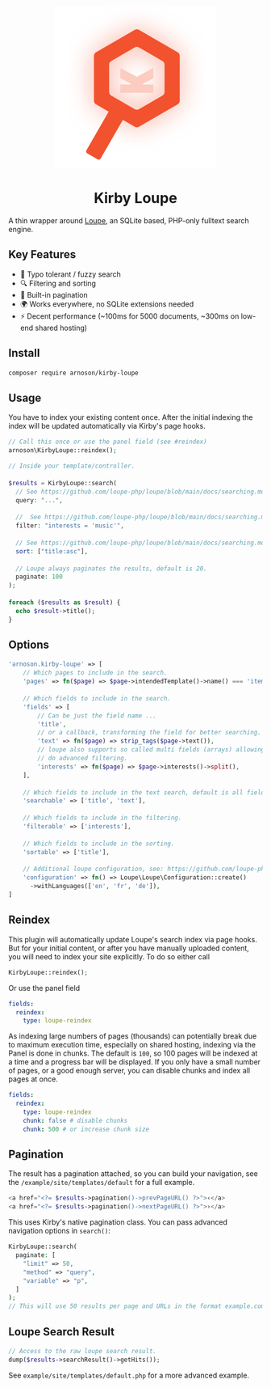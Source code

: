<p align="center">
  <picture>
      <source media="(prefers-color-scheme: dark)" srcset="./.github/logo-dark.svg">
      <img src="./.github/logo-light.svg" alt="" />
  </picture>
</p>

<h1 align="center">Kirby Loupe</h1>

A thin wrapper around [Loupe](https://github.com/loupe-php/loupe/), an SQLite based, PHP-only fulltext search engine.

## Key Features

- 🎯 Typo tolerant / fuzzy search
- 🔍 Filtering and sorting
- 📄 Built-in pagination
- 🌍 Works everywhere, no SQLite extensions needed
- ⚡ Decent performance (~100ms for 5000 documents, ~300ms on low-end shared hosting)

## Install

```bash
composer require arnoson/kirby-loupe
```

## Usage

You have to index your existing content once. After the initial indexing the index will be updated automatically via Kirby's page hooks.

```php
// Call this once or use the panel field (see #reindex)
arnoson\KirbyLoupe::reindex();
```

```php
// Inside your template/controller.

$results = KirbyLoupe::search(
  // See https://github.com/loupe-php/loupe/blob/main/docs/searching.md#query
  query: "...",

  //  See https://github.com/loupe-php/loupe/blob/main/docs/searching.md#filter
  filter: "interests = 'music'",

  // See https://github.com/loupe-php/loupe/blob/main/docs/searching.md#sort
  sort: ["title:asc"],

  // Loupe always paginates the results, default is 20.
  paginate: 100
);

foreach ($results as $result) {
  echo $result->title();
}
```

## Options

```php
'arnoson.kirby-loupe' => [
    // Which pages to include in the search.
    'pages' => fn($page) => $page->intendedTemplate()->name() === 'item',

    // Which fields to include in the search.
    'fields' => [
        // Can be just the field name ...
        'title',
        // or a callback, transforming the field for better searching.
        'text' => fn($page) => strip_tags($page->text()),
        // loupe also supports so called multi fields (arrays) allowing you to
        // do advanced filtering.
        'interests' => fn($page) => $page->interests()->split(),
    ],

    // Which fields to include in the text search, default is all fields.
    'searchable' => ['title', 'text'],

    // Which fields to include in the filtering.
    'filterable' => ['interests'],

    // Which fields to include in the sorting.
    'sortable' => ['title'],

    // Additional loupe configuration, see: https://github.com/loupe-php/loupe/blob/main/docs/configuration.md
    'configuration' => fn() => Loupe\Loupe\Configuration::create()
      ->withLanguages(['en', 'fr', 'de']),
]
```

## Reindex

This plugin will automatically update Loupe's search index via page hooks. But for your initial content, or after you have manually uploaded content, you will need to index your site explicitly. To do so either call

```php
KirbyLoupe::reindex();
```

Or use the panel field

```yaml
fields:
  reindex:
    type: loupe-reindex
```

As indexing large numbers of pages (thousands) can potentially break due to maximum execution time, especially on shared hosting, indexing via the Panel is done in chunks. The default is `100`, so 100 pages will be indexed at a time and a progress bar will be displayed. If you only have a small number of pages, or a good enough server, you can disable chunks and index all pages at once.

```yaml
fields:
  reindex:
    type: loupe-reindex
    chunk: false # disable chunks
    chunk: 500 # or increase chunk size
```

## Pagination

The result has a pagination attached, so you can build your navigation, see the `/example/site/templates/default` for a full example.

```php
<a href="<?= $results->pagination()->prevPageURL() ?>">‹</a>
<a href="<?= $results->pagination()->nextPageURL() ?>">›</a>
```

This uses Kirby's native pagination class. You can pass advanced navigation options in `search()`:

```php
KirbyLoupe::search(
  paginate: [
    "limit" => 50,
    "method" => "query",
    "variable" => "p",
  ]
);
// This will use 50 results per page and URLs in the format example.com/?p=10
```

## Loupe Search Result

```php
// Access to the raw loupe search result.
dump($results->searchResult()->getHits());
```

See `example/site/templates/default.php` for a more advanced example.
